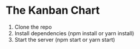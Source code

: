 # The Kanban Chart

1. Clone the repo
2. Install dependencies (npm install or yarn install)
3. Start the server (npm start or yarn start)
